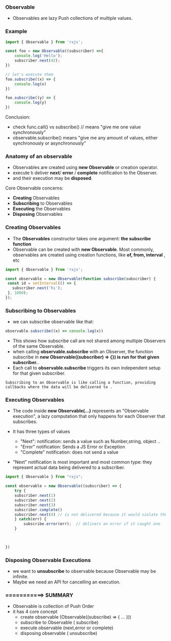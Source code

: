 ### Observable
* Observables are lazy Push collections of multiple values.

### Example

```js
import { Observable } from 'rxjs';

const foo = new Observable((subscriber) =>{
    console.log('Hello');
    subscriber.next(42);
})

// let's execute them
foo.subscribe((x) => {
    console.log(x)
})

foo.subscribe((y) => {
    console.log(y)
})

```

Conclusion:
* check func.call() vs subscribe() // means "give me one value synchronously" 
* observable.subscribe() means "give me any amount of values, either synchronously or asynchronously" 


 ### Anatomy of an observable
 * Observables are created using **new Observable** or creation operator.
 * execute tı deliver **next**/ **error** / **complete** notification to the Observer.
 * and their execution may be **disposed**.

 Core Observable concerns:
 * **Creating** Observables
 * **Subscribing** to Observables
 * **Executing** the Observables
 * **Disposing** Observables

 ### Creating Observables
 * The **Observables** constructor takes one argument: **the subscribe function**
 * Observable can be created with **new Observable**. Most commonly, observables are created using creation functions, like **of, from, interval** , etc

 ```js
 import { Observable } from 'rxjs';

const observable = new Observable(function subscribe(subscriber) {
  const id = setInterval(() => {
    subscriber.next('hi');
  }, 1000);
});
 ```

 ### Subscribing to Observables
 * we can subscribe observable like that:

 ```js
 observable.subscribe((x) => console.log(x))
 ```

* This shows how subscribe call are not shared among multiple Observers of the same Observable.
* when calling **observable.subscribe** with an Observer, the function subscribe in **new Observable((subscriber)  => {}) is run for that given subscriber.**.
* Each call to **observable.subscribe** triggers its own independent setup for that given subscriber.

``Subscribing to an Observable is like calling a function, providing callbacks where the data will be delivered to .``


### Executing Observables
* The code inside **new Observable(...)** represents an "Observable execution", a lazy computation that only happens for each Observer that subscribes.
* It has three types of values
    * "Next": notification: sends a value such as Number,string, object ..
    * "Error" notification: Sends a JS Error or Exception
    * "Complete" notification: does not send a value

* "Next" notification is most important and most common type: they represent actual data being delivered to a subscriber.

```js
import { Observable } from "rxjs";

const observable = new Observable((subscriber) => {
    try {
    subscriber.next(1)
    subscriber.next(2)
    subscriber.next(3)
    subscriber.complete()
    subscriber.next(4) // is not delivered because it would violate the contract
    } catch(err) {
        subscribe.error(err);  // delivers an error if it caught one
    }


    
})

```

### Disposing Observable Executions
* we want to **unsubscribe** to observable because Observable may be infinite.
* Maybe we need an API for cancelling an execution.


### ===========> SUMMARY
* Observable is collection of Push Order
* it has 4 core concept
    * create observable (Observable((subscribe) => { ... }))
    * subscribe to Observable ( subscribe)
    * execute observable (next,error or complete)
    * disposing observable ( unsubscribe)